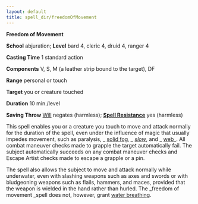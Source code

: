 ```yaml
---
layout: default
title: spell_dir/freedomOfMovement
---
```

 **Freedom of Movement**

**School** abjuration; **Level** bard 4, cleric 4, druid 4, ranger 4

**Casting Time** 1 standard action

**Components** V, S, M (a leather strip bound to the target), DF

**Range** personal or touch

**Target** you or creature touched

**Duration** 10 min./level

**Saving Throw** [Will](../combat#_will) negates (harmless); **[Spell Resistance](../glossary#_spell-resistance)** yes (harmless)

This spell enables you or a creature you touch to move and attack normally for the duration of the spell, even under the influence of magic that usually impedes movement, such as paralysis, _ [solid fog](solidFog#_solid-fog)_, _ [slow](slow#_slow)_, and _ [web](web#_web)_. All combat maneuver checks made to grapple the target automatically fail. The subject automatically succeeds on any combat maneuver checks and Escape Artist checks made to escape a grapple or a pin.

The spell also allows the subject to move and attack normally while underwater, even with slashing weapons such as axes and swords or with bludgeoning weapons such as flails, hammers, and maces, provided that the weapon is wielded in the hand rather than hurled. The _freedom of movement _spell does not, however, grant [water breathing](waterBreathing#_water-breathing).

